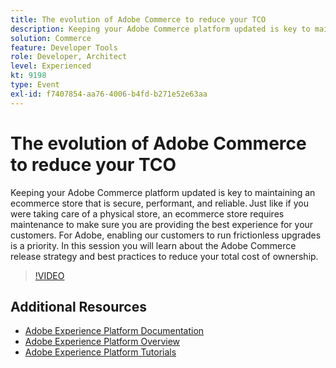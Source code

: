 ```yaml
---
title: The evolution of Adobe Commerce to reduce your TCO
description: Keeping your Adobe Commerce platform updated is key to maintaining an ecommerce store that is secure, performant, and reliable. Just like if you were taking care of a physical store, an ecommerce store requires maintenance to make sure you are providing the best experience for your customers.  For Adobe, enabling our customers to run frictionless upgrades is a priority. In this session you will learn about the Adobe Commerce release strategy and best practices to reduce your total cost of ownership.
solution: Commerce
feature: Developer Tools
role: Developer, Architect
level: Experienced
kt: 9198
type: Event
exl-id: f7407854-aa76-4006-b4fd-b271e52e63aa
---
```

# The evolution of Adobe Commerce to reduce your TCO

Keeping your Adobe Commerce platform updated is key to maintaining an ecommerce store that is secure, performant, and reliable. Just like if you were taking care of a physical store, an ecommerce store requires maintenance to make sure you are providing the best experience for your customers.  For Adobe, enabling our customers to run frictionless upgrades is a priority. In this session you will learn about the Adobe Commerce release strategy and best practices to reduce your total cost of ownership.

>[!VIDEO](https://video.tv.adobe.com/v/337765/?quality=12&learn=on&hidetitle=true)

## Additional Resources

- [Adobe Experience Platform Documentation](https://experienceleague.adobe.com/docs/experience-platform.html)
- [Adobe Experience Platform Overview](https://experienceleague.adobe.com/docs/experience-platform/landing/home.html)
- [Adobe Experience Platform Tutorials](https://experienceleague.adobe.com/docs/platform-learn/tutorials/overview.html?lang=en)

